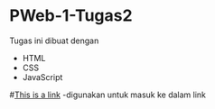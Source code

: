 # PWeb-1-Tugas2
Tugas ini dibuat dengan
- HTML
- CSS
- JavaScript

#<a href="https://www.w3schools.com">This is a link</a>
-digunakan untuk masuk ke dalam link
